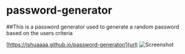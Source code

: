 # password-generator
##This is a password generator used to generate a random password based on the users criteria

[https://jshuaaaa.github.io/password-generator/](url)
![Screenshot](https://user-images.githubusercontent.com/95507083/175183763-fbe05d49-59a2-48d2-bff4-35c9bac0498a.png)

